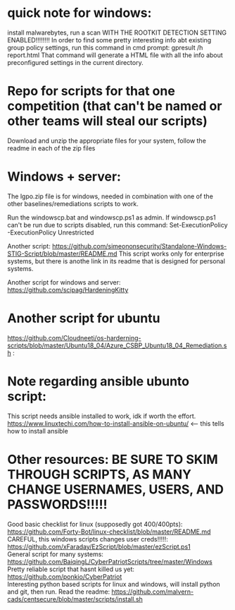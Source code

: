 # quick note for windows:
install malwarebytes, run a scan WITH THE ROOTKIT DETECTION SETTING ENABLED!!!!!!!!
In order to find some pretty interesting info abt existing group policy settings, run this command in cmd prompt: gpresult /h report.html
That command will generate a HTML file with all the info about preconfigured settings in the current directory. 

# Repo for scripts for that one competition (that can't be named or other teams will steal our scripts)
Download and unzip the appropriate files for your system, follow the readme in each of the zip files 

# Windows + server:
The lgpo.zip file is for windows, needed in combination with one of the other baselines/remediations scripts to work. 

Run the windowscp.bat and windowscp.ps1 as admin. If windowscp.ps1 can't be run due to scripts disabled, run this command: Set-ExecutionPolicy -ExecutionPolicy Unrestricted

Another script: https://github.com/simeononsecurity/Standalone-Windows-STIG-Script/blob/master/README.md
This script works only for enterprise systems, but there is anothe link in its readme that is designed for personal systems. 

Another script for windows and server: 
https://github.com/scipag/HardeningKitty

# Another script for ubuntu
https://github.com/Cloudneeti/os-harderning-scripts/blob/master/Ubuntu18_04/Azure_CSBP_Ubuntu18_04_Remediation.sh
: 
# Note regarding ansible ubunto script:
This script needs ansible installed to work, idk if worth the effort. 
https://www.linuxtechi.com/how-to-install-ansible-on-ubuntu/     <-- this tells how to install ansible 

# Other resources: BE SURE TO SKIM THROUGH SCRIPTS, AS MANY CHANGE USERNAMES, USERS, AND PASSWORDS!!!!!
Good basic checklist for linux (supposedly got 400/400pts): https://github.com/Forty-Bot/linux-checklist/blob/master/README.md  
CAREFUL, this windows scripts changes user creds!!!!!: https://github.com/xFaraday/EzScript/blob/master/ezScript.ps1  
General script for many systems: https://github.com/BaiqingL/CyberPatriotScripts/tree/master/Windows  
Pretty reliable script that hasnt killed us yet: https://github.com/ponkio/CyberPatriot  
Interesting python based scripts for linux and windows, will install python and git, then run. Read the readme: https://github.com/malvern-cads/centsecure/blob/master/scripts/install.sh  



